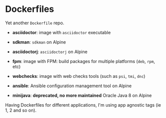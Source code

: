 Dockerfiles
===========

Yet another `Dockerfile` repo.

- **asciidoctor**: image with `asciidoctor` executable

- **sdkman**: `sdkman` on Alpine

- **asciidoctorj**: `asciidoctorj` on Alpine

- **fpm**: image with FPM: build packages for multiple platforms (`deb`, `rpm`, etc)

- **webchecks**: image with web checks tools (such as `psi`, `tmi`, `dnc`)

- **ansible**: Ansible configuration management tool on Alpine

- **minijava**: **deprecated, no more maintained** Oracle Java 8 on Alpine

Having Dockerfiles for different applications, I'm using app agnostic tags (ie 1, 2 and so on).
